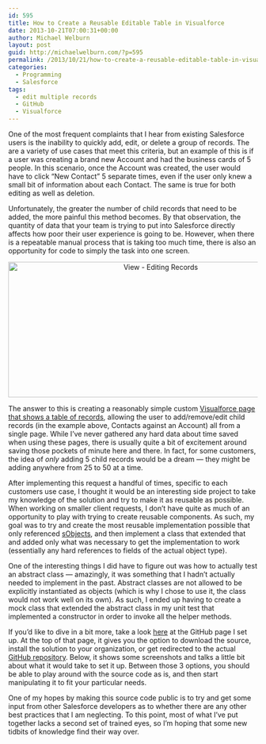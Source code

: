 ```yaml
---
id: 595
title: How to Create a Reusable Editable Table in Visualforce
date: 2013-10-21T07:00:31+00:00
author: Michael Welburn
layout: post
guid: http://michaelwelburn.com/?p=595
permalink: /2013/10/21/how-to-create-a-reusable-editable-table-in-visualforce/
categories:
  - Programming
  - Salesforce
tags:
  - edit multiple records
  - GitHub
  - Visualforce
---
```

One of the most frequent complaints that I hear from existing Salesforce users is the inability to quickly add, edit, or delete a group of records. The are a variety of use cases that meet this criteria, but an example of this is if a user was creating a brand new Account and had the business cards of 5 people. In this scenario, once the Account was created, the user would have to click &#8220;New Contact&#8221; 5 separate times, even if the user only knew a small bit of information about each Contact. The same is true for both editing as well as deletion.

Unfortunately, the greater the number of child records that need to be added, the more painful this method becomes. By that observation, the quantity of data that your team is trying to put into Salesforce directly affects how poor their user experience is going to be. However, when there is a repeatable manual process that is taking too much time, there is also an opportunity for code to simply the task into one screen.

<p style="text-align: center;">
  <img class="aligncenter  wp-image-597" alt="View - Editing Records" src="http://michaelwelburn.com/wp-content/uploads/2013/10/View-Editing-Records.png" width="600" height="273" srcset="http://michaelwelburn.com/wp-content/uploads/2013/10/View-Editing-Records.png 806w, http://michaelwelburn.com/wp-content/uploads/2013/10/View-Editing-Records-300x136.png 300w, http://michaelwelburn.com/wp-content/uploads/2013/10/View-Editing-Records-668x304.png 668w" sizes="(max-width: 600px) 100vw, 600px" />
</p>

<p style="text-align: left;">
  <!--more-->
</p>

The answer to this is creating a reasonably simple custom <a title="http://mwelburn.github.io/Visualforce-Edit-Multiple-Records/" href="http://mwelburn.github.io/Visualforce-Edit-Multiple-Records/" target="_blank">Visualforce page that shows a table of records</a>, allowing the user to add/remove/edit child records (in the example above, Contacts against an Account) all from a single page. While I&#8217;ve never gathered any hard data about time saved when using these pages, there is usually quite a bit of excitement around saving those pockets of minute here and there. In fact, for some customers, the idea of _only_ adding 5 child records would be a dream &#8212; they might be adding anywhere from 25 to 50 at a time.

After implementing this request a handful of times, specific to each customers use case, I thought it would be an interesting side project to take my knowledge of the solution and try to make it as reusable as possible. When working on smaller client requests, I don&#8217;t have quite as much of an opportunity to play with trying to create reusable components. As such, my goal was to try and create the most reusable implementation possible that only referenced <a title="http://www.salesforce.com/us/developer/docs/apexcode/Content/langCon_apex_SObjects.htm" href="http://www.salesforce.com/us/developer/docs/apexcode/Content/langCon_apex_SObjects.htm" target="_blank">sObjects</a>, and then implement a class that extended that and added only what was necessary to get the implementation to work (essentially any hard references to fields of the actual object type).

One of the interesting things I did have to figure out was how to actually test an abstract class &#8212; amazingly, it was something that I hadn&#8217;t actually needed to implement in the past. Abstract classes are not allowed to be explicitly instantiated as objects (which is why I chose to use it, the class would not work well on its own). As such, I ended up having to create a mock class that extended the abstract class in my unit test that implemented a constructor in order to invoke all the helper methods.

If you&#8217;d like to dive in a bit more, take a look <a title="http://mwelburn.github.io/Visualforce-Edit-Multiple-Records/" href="http://mwelburn.github.io/Visualforce-Edit-Multiple-Records/" target="_blank">here</a> at the GitHub page I set up. At the top of that page, it gives you the option to download the source, install the solution to your organization, or get redirected to the actual <a title="https://github.com/mwelburn/Visualforce-Edit-Multiple-Records" href="https://github.com/mwelburn/Visualforce-Edit-Multiple-Records" target="_blank">GitHub repository</a>. Below, it shows some screenshots and talks a little bit about what it would take to set it up. Between those 3 options, you should be able to play around with the source code as is, and then start manipulating it to fit your particular needs.

One of my hopes by making this source code public is to try and get some input from other Salesforce developers as to whether there are any other best practices that I am neglecting. To this point, most of what I&#8217;ve put together lacks a second set of trained eyes, so I&#8217;m hoping that some new tidbits of knowledge find their way over.